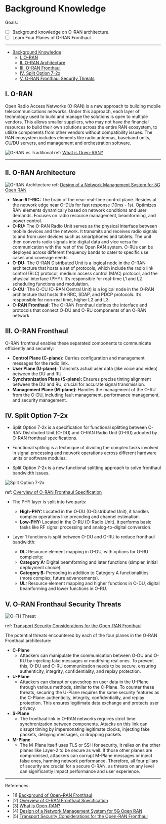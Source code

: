 # Background Knowledge

Goals:

- [ ] Background knowledge on O-RAN architecture.
- [ ] Learn Four Planes of O-RAN Fronthaul.

---

- [Background Knowledge](#background-knowledge)
  - [I. O-RAN](#i-o-ran)
  - [II. O-RAN Architecture](#ii-o-ran-architecture)
  - [III. O-RAN Fronthaul](#iii-o-ran-fronthaul)
  - [IV. Split Option 7-2x](#iv-split-option-7-2x)
  - [V. O-RAN Fronthaul Security Threats](#v-o-ran-fronthaul-security-threats)

## I. O-RAN

Open Radio Access Networks (O-RAN) is a new approach to building mobile telecommunications networks. Under this approach, each layer of technology used to build and manage the solutions is open to multiple vendors. This allows smaller suppliers, who may not have the financial resources to build their own solutions across the entire RAN ecosystem, to utilize components from other vendors without compatibility issues. The RAN ecosystem includes elements like radio antennas, baseband units, CU/DU servers, and management and orchestration software.

![O-RAN vs Traditional](../assets/O-RAN%20vs%20Traditional.png)
ref: [What is Open-RAN?](https://www.vodafone.com/about-vodafone/what-we-do/technology/open-ran)

---

## II. O-RAN Architecture

![O-RAN Architecture](../assets/O-RAN%20Architecture.png)
ref: [Design of a Network Management System for 5G Open RAN](https://ieeexplore.ieee.org/document/9562627)

- **Near-RT-RIC:** The brain of the near-real-time control plane. Resides at the network edge near O-DUs for fast response (10ms - 1s). Optimizes RAN elements dynamically based on network conditions and user demands. Focuses on radio resource management, beamforming, and power control.
- **O-RU:** The O-RAN Radio Unit serves as the physical interface between mobile devices and the network. It transmits and receives radio signals to and from user devices such as smartphones and tablets. The unit then converts radio signals into digital data and vice versa for communication with the rest of the Open RAN system. O-RUs can be deployed across different frequency bands to cater to specific use cases and coverage needs.
- **O-DU:** The O-RAN Distributed Unit is a logical node in the O-RAN architecture that hosts a set of protocols, which include the radio link control (RLC) protocol, medium access control (MAC) protocol, and the physical interface (PHY). It’s responsible for real-time L1 and L2 scheduling functions and modulation.
- **O-CU:** The O-CU (O-RAN Central Unit) is a logical node in the O-RAN architecture that hosts the RRC, SDAP, and PDCP protocols. It’s responsible for non-real time, higher L2 and L3.
- **O-RAN Fronthaul:** The O-RAN Fronthaul defines the interface and protocols that connect O-DU and O-RU components of an O-RAN network.

## III. O-RAN Fronthaul

O-RAN fronthaul enables these separated components to communicate efficiently and securely:

- **Control Plane (C-plane):** Carries configuration and management messages for the radio link.
- **User Plane (U-plane):** Transmits actual user data (like voice and video) between the DU and RU.
- **Synchronization Plane (S-plane):** Ensures precise timing alignment between the DU and RU, crucial for accurate signal transmission.
- **Management Plane (M-plane):** Handles the management of the O-RU from the O-DU, including fault management, performance management, and security management.

## IV. Split Option 7-2x

- Split Option 7-2x is a specification for functional splitting between O-RAN Distributed Unit (O-DU) and O-RAN Radio Unit (O-RU) adopted by O-RAN fronthaul specifications.

- Functional spliting is a technique of dividing the complex tasks involved in signal processing and network operations across different hardware units or software modules.

- Split Option 7-2x is a new functional splitting approach to solve fronthaul bandwidth issues.

![Split Option 7-2x](../assets/Split%20Option%207-2x.png)

ref: [Overview of O-RAN Fronthaul Specification](https://hackmd.io/nJy4F1CRQjyvr0hD6n7vVg)

- The PHY layer is split into two parts:

  - **High-PHY:** Located in the O-DU (O-Distributed Unit), it handles complex operations like precoding and channel estimation.
  - **Low-PHY:** Located in the O-RU (O-Radio Unit), it performs basic tasks like RF signal processing and analog-to-digital conversion.

- Layer 1 functions is split between O-DU and O-RU to reduce fronthaul bandwidth:
  - **DL:** Resource element mapping in O-DU, with options for O-RU complexity:
  - **Category A:** Digital beamforming and later functions (simpler, initial deployment choice).
  - **Category B:** Precoding in addition to Category A functionalities (more complex, future advancements).
  - **UL:** Resource element mapping and higher functions in O-DU, digital beamforming and lower functions in O-RU.

## V. O-RAN Fronthaul Security Threats

![O-FH Threat](../assets/O-FH%20Threat.png)

ref: [Transport Security Considerations for the Open-RAN Fronthaul](https://ieeexplore.ieee.org/document/9604996)

The potential threats encountered by each of the four planes in the O-RAN Fronthaul architecture:

- **C-Plane**
  - Attackers can manipulate the communication between O-DU and O-RU by injecting fake messages or modifying real ones. To prevent this, O-DU and O-RU communication needs to be secure, ensuring authenticity, integrity, confidentiality, and replay protection.
- **U-Plane**
  - Attackers can disrupt or eavesdrop on user data in the U-Plane through various methods, similar to the C-Plane. To counter these threats, securing the U-Plane requires the same security features as the C-Plane: authenticity, integrity, confidentiality, and replay protection. This ensures legitimate data exchange and protects user privacy.
- **S-Plane**
  - The fronthaul link in O-RAN networks requires strict time synchronization between components. Attacks on this link can disrupt timing by impersonating legitimate clocks, injecting fake packets, delaying messages, or dropping packets.
- **M-Plane**
  - The M-Plane itself uses TLS or SSH for security, it relies on the other planes like Layer-2 to be secure as well. If those other planes are compromised, attackers can corrupt M-Plane messages or inject false ones, harming network performance. Therefore, all four pillars of security are crucial for a secure O-RAN, as threats on any level can significantly impact performance and user experience.

---

References:

- [1] [Background of Open-RAN Fronthaul](https://hackmd.io/mVizujCxRgGHZkDOek9z-w)
- [2] [Overview of O-RAN Fronthaul Specification](https://hackmd.io/nJy4F1CRQjyvr0hD6n7vVg)
- [3] [What is Open-RAN?](https://www.vodafone.com/about-vodafone/what-we-do/technology/open-ran)
- [4] [Design of a Network Management System for 5G Open RAN](https://ieeexplore.ieee.org/document/9562627)
- [5] [Transport Security Considerations for the Open-RAN Fronthaul](https://ieeexplore.ieee.org/document/9604996)
